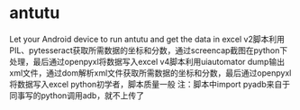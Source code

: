 # antutu
  Let your Android device to run antutu and get the data in excel
  v2脚本利用PIL、pytesseract获取所需数据的坐标和分数，通过screencap截图在python下处理，最后通过openpyxl将数据写入excel
  v4脚本利用uiautomator dump输出xml文件，通过dom解析xml文件获取所需数据的坐标和分数，最后通过openpyxl将数据写入excel
  python初学者，脚本质量一般
  注：脚本中import pyadb来自于同事写的python调用adb，就不上传了
  
